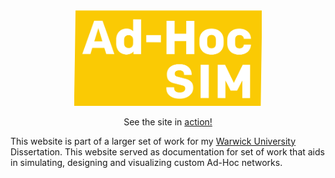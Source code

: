 <div align="center">
<img width="300" src=/assets/LOGO.png/>
<p>See the site in <a href="https://dylanfranks3.github.io/AdHocSimSite/"> action!</a>
</div>

This website is part of a larger set of work for my [Warwick University](https://warwick.ac.uk/)  Dissertation. This website served as documentation for set of work that aids in simulating, designing and visualizing custom Ad-Hoc networks. 


